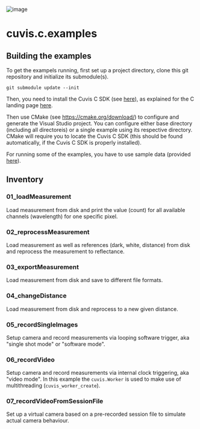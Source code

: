 ![image](https://camo.githubusercontent.com/9fc396a08b84779ea0f78a4085e96bee6035fca702cd382f38cb661fa1ff1d0c/68747470733a2f2f7777772e7370656374726f6578706f2e636f6d2f77702d636f6e74656e742f75706c6f6164732f323031382f30372f637562657274323031382e706e67)


# cuvis.c.examples

## Building the examples
To get the exampels running, first set up a project directory, clone this git repository and initialize its submodule(s).

```
git submodule update --init
```

Then, you need to install the Cuvis C SDK (see [here](https://cloud.cubert-gmbh.de/index.php/s/kKVtx0x2fmYqVgx)), as explained for the C landing page [here](https://github.com/cubert-hyperspectral/cuvis.c).

Then use CMake (see https://cmake.org/download/) to configure and generate the Visual Studio project. You can configure either base directory (including all directoreis) or a single example using its respective directory.
CMake will require you to locate the Cuvis C SDK (this should be found automatically, if the Cuvis C SDK is properly installed). 

For running some of the examples, you have to use sample data (provided [here](https://cloud.cubert-gmbh.de/index.php/s/3oECVGWpC1NpNqC)).

## Inventory

### 01_loadMeasurement
Load measurement from disk and print the value (count) for all available channels (wavelength) for one specific pixel.

### 02_reprocessMeasurement
Load measurement as well as references (dark, white, distance) from disk and reprocess the measurement to reflectance.

### 03_exportMeasurement
Load measurement from disk and save to different file formats.

### 04_changeDistance
Load measurement from disk and reprocess to a new given distance.

### 05_recordSingleImages
Setup camera and record measurements via looping software trigger, aka 
"single shot mode" or "software mode".

### 06_recordVideo
Setup camera and record measurements via internal clock triggering, aka "video mode". In this example the `cuvis.Worker` is used to make use of multithreading (`cuvis_worker_create`).

### 07_recordVideoFromSessionFile
Set up a virtual camera based on a pre-recorded session file to simulate actual camera behaviour.
